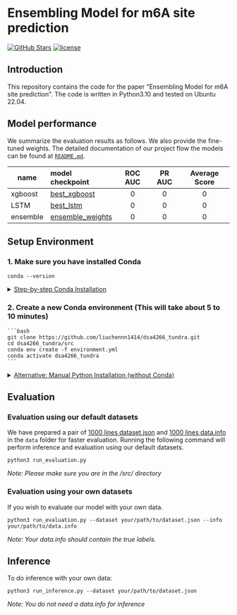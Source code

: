 # Ensembling Model for m6A site prediction
[![GitHub Stars](https://img.shields.io/github/stars/liuchennn1414/dsa4266_tundra?style=social)](https://github.com/liuchennn1414/dsa4266_tundra)
[![license](https://img.shields.io/badge/License-MIT-blue.svg)](https://github.com/liuchennn1414/dsa4266_tundra/blob/main/LICENSE)
## Introduction
This repository contains the code for the paper "Ensembling Model for m6A site prediction". The code is written in Python3.10 and tested on Ubuntu 22.04. 

## Model performance
We summarize the evaluation results as follows. We also provide the fine-tuned weights. The detailed documentation of our project flow the models can be found at [`README.md`](../README.md).

| name | model checkpoint | ROC AUC | PR AUC  | Average Score |
|------------|:----------------------------------------|:----------:|:-------:|:-----:|
| xgboost | [best_xgboost](../ensemble/best_xgboost.json) | 0 | 0 | 0 |
| LSTM | [best_lstm](../ensemble/best_lstm_tuned.h5) | 0 | 0 | 0 |
| ensemble | [ensemble_weights](../ensemble/ensemble_weights.pkl) | 0 | 0 | 0 |

## Setup Environment
### 1. Make sure you have installed Conda
```
conda --version
```
<details>
<summary><U>Step-by-step Conda Installation</U></summary>

1. download the installer
    ```
    wget https://repo.continuum.io/miniconda/Miniconda3-latest-Linux-x86_64.sh -O ~/miniconda.sh
    ```
2. install conda quietly
    ```
    bash ~/miniconda.sh -b
    ```
3. Remove the Miniconda installer
    ```
    rm ~/miniconda.sh
    ```
4. Activate conda
    ```
    source $HOME/miniconda3/bin/activate
    ```
5. Add conda to your PATH (OPTIONAL)
    ```
    printf '\n# add path to conda\nexport PATH="$HOME/miniconda3/bin:$PATH"\n' >> ~/.bashrc
    ```
</details>

### 2. Create a new Conda environment (This will take about 5 to 10 minutes)
    ```bash
    git clone https://github.com/liuchennn1414/dsa4266_tundra.git
    cd dsa4266_tundra/src
    conda env create -f environment.yml
    conda activate dsa4266_tundra
    ```
<details>
<summary><U>Alternative: Manual Python Installation (without Conda)</U></summary>

You can also install Python manually by running the following commands, but you may run into version conflicts. 

1. Install python:
    ```
    git clone https://github.com/liuchennn1414/dsa4266_tundra.git
    cd dsa4266_tundra/src
    sudo apt update
    sudo apt-get install -y python3.10 python3-pip
    ```
2. Check if Python is already installed:
    ```
    python --version
    pip --version
    ```
3. Then install the required packages:
    ```
    pip install -r requirements.txt
    ```
</details>

## Evaluation
### Evaluation using our default datasets
We have prepared a pair of [1000 lines dataset.json](data/dataset1000.json) and [1000 lines data.info](data1000.info) in the `data` folder for faster evaluation. Running the following command will perform inference and evaluation using our default datasets.
```
python3 run_evaluation.py
```
<I>Note: Please make sure you are in the /src/ directory</I>

### Evaluation using your own datasets

If you wish to evaluate our model with your own data.
```
python3 run_evaluation.py --dataset your/path/to/dataset.json --info your/path/to/data.info
```
<I>Note: Your data.info should contain the true labels.</I>

## Inference
To do inference with your own data:
```
python3 run_inference.py --dataset your/path/to/dataset.json
```
<I>Note: You do not need a data.info for inference</I>